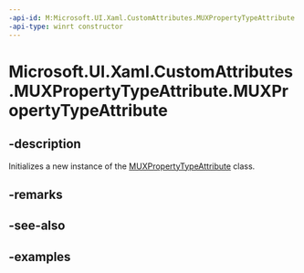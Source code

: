 ```yaml
---
-api-id: M:Microsoft.UI.Xaml.CustomAttributes.MUXPropertyTypeAttribute.#ctor
-api-type: winrt constructor
---
```


<!-- Method syntax.
public MUXPropertyTypeAttribute.MUXPropertyTypeAttribute()
-->

# Microsoft.UI.Xaml.CustomAttributes.MUXPropertyTypeAttribute.MUXPropertyTypeAttribute

## -description

Initializes a new instance of the [MUXPropertyTypeAttribute](muxpropertytypeattribute.md) class.

## -remarks

## -see-also

## -examples

